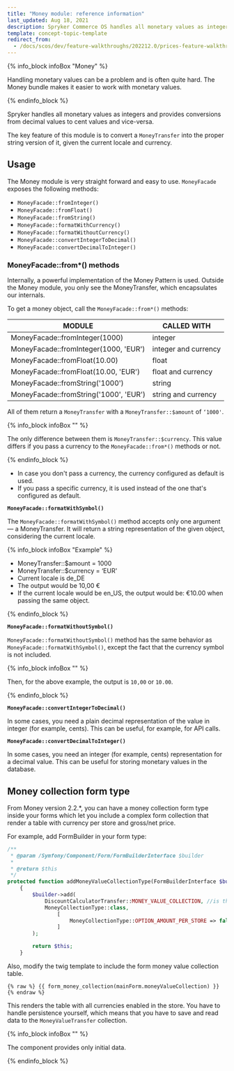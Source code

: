 ```yaml
---
title: "Money module: reference information"
last_updated: Aug 18, 2021
description: Spryker Commerce OS handles all monetary values as integer and provides conversions from decimal values to cent values and vice versa.
template: concept-topic-template
redirect_from:
  - /docs/scos/dev/feature-walkthroughs/202212.0/prices-feature-walkthrough/money-module-reference-information.html
---
```


{% info_block infoBox "Money" %}

Handling monetary values can be a problem and is often quite hard. The Money bundle makes it easier to work with monetary values.

{% endinfo_block %}

Spryker handles all monetary values as integers and provides conversions from decimal values to cent values and vice-versa.

The key feature of this module is to convert a `MoneyTransfer` into the proper string version of it, given the current locale and currency.

## Usage

The Money module is very straight forward and easy to use. `MoneyFacade` exposes the following methods:

- `MoneyFacade::fromInteger()`
- `MoneyFacade::fromFloat()`
- `MoneyFacade::fromString()`
- `MoneyFacade::formatWithCurrency()`
- `MoneyFacade::formatWithoutCurrency()`
- `MoneyFacade::convertIntegerToDecimal()`
- `MoneyFacade::convertDecimalToInteger()`

### MoneyFacade::from*() methods

Internally, a powerful implementation of the Money Pattern is used. Outside the Money module, you only see the MoneyTransfer, which encapsulates our internals.

To get a money object, call the `MoneyFacade::from*()` methods:

| MODULE | CALLED WITH |
| --- | --- |
| MoneyFacade::fromInteger(1000) | integer |
| MoneyFacade::fromInteger(1000, 'EUR') | integer and currency |
| MoneyFacade::fromFloat(10.00) | float |
| MoneyFacade::fromFloat(10.00, 'EUR') | float and currency |
| MoneyFacade::fromString('1000') | string |
| MoneyFacade::fromString('1000', 'EUR') | string and currency |

All of them return a `MoneyTransfer` with a `MoneyTransfer::$amount` of `‘1000'`.

{% info_block infoBox "" %}

The only difference between them is `MoneyTransfer::$currency`. This value differs if you pass a currency to the `MoneyFacade::from*()` methods or not.

{% endinfo_block %}

* In case you don't pass a currency, the currency configured as default is used.
* If you pass a specific currency, it is used instead of the one that's configured as default.

**`MoneyFacade::formatWithSymbol()`**

The `MoneyFacade::formatWithSymbol()` method accepts only one argument — a MoneyTransfer. It will return a string representation of the given object, considering the current locale.

{% info_block infoBox "Example" %}

* MoneyTransfer::$amount = 1000
* MoneyTransfer::$currency = ‘EUR'
* Current locale is de_DE
* The output would be 10,00 €
* If the current locale would be en_US, the output would be: €10.00 when passing the same object.

{% endinfo_block %}

**`MoneyFacade::formatWithoutSymbol()`**

`MoneyFacade::formatWithoutSymbol()` method has the same behavior as `MoneyFacade::formatWithSymbol()`, except the fact that the currency symbol is not included.

{% info_block infoBox "" %}

Then, for the above example, the output is `10,00` or `10.00`.

{% endinfo_block %}

**`MoneyFacade::convertIntegerToDecimal()`**

In some cases, you need a plain decimal representation of the value in integer (for example, cents). This can be useful, for example, for API calls.

**`MoneyFacade::convertDecimalToInteger()`**

In some cases, you need an integer (for example, cents) representation for a decimal value. This can be useful for storing monetary values in the database.

## Money collection form type

From Money version 2.2.*, you can have a money collection form type inside your forms which let you include a complex form collection that render a table with currency per store and gross/net price.

For example, add FormBuilder in your form type:

```php
/**
 * @param /Symfony/Component/Form/FormBuilderInterface $builder
 *
 * @return $this
 */
protected function addMoneyValueCollectionType(FormBuilderInterface $builder)
	{
    	$builder->add(
        	DiscountCalculatorTransfer::MONEY_VALUE_COLLECTION, //is the property in the main form you want to map. It must be transferred as in example
         	MoneyCollectionType::class,
            	[
                	MoneyCollectionType::OPTION_AMOUNT_PER_STORE => false, //If you want to render per store, set it to true
              	]
        );

        return $this;
	}
```

Also, modify the twig template to include the form money value collection table.

```twig
{% raw %} {{ form_money_collection(mainForm.moneyValueCollection) }} {% endraw %}
```

This renders the table with all currencies enabled in the store. You have to handle persistence yourself, which means that you have to save and read data to the `MoneyValueTransfer` collection.

{% info_block infoBox "" %}

The component provides only initial data.

{% endinfo_block %}

<!-- Last review date: Oct 6, 2017 by Aurimas Ličkus -->

